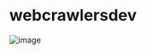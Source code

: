 # webcrawlersdev
![image](https://user-images.githubusercontent.com/51924618/217538202-1b75242d-11f9-468b-81b3-1bbb6ad18732.png)
